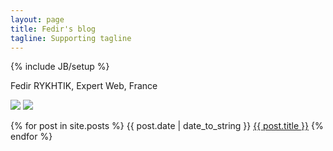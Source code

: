 ```yaml
---
layout: page
title: Fedir's blog
tagline: Supporting tagline
---
```

{% include JB/setup %}

Fedir RYKHTIK, Expert Web, France

[![](http://static.zend.com/img/yellowpages/zce_php5-3_logo.gif)](http://www.zend.com/en/store/education/certification/yellow-pages.php#show-ClientCandidateID=ZEND015474) [![](http://certification.typo3.org/fileadmin/user_upload/typo3-integrator-banner/Cert_button_01_orange.png)](http://certification.typo3.org/index.php?id=63)

{% for post in site.posts %}
{{ post.date | date_to_string }} <a href="{{ BASE_PATH }}{{ post.url }}">{{ post.title }}</a>
{% endfor %}
